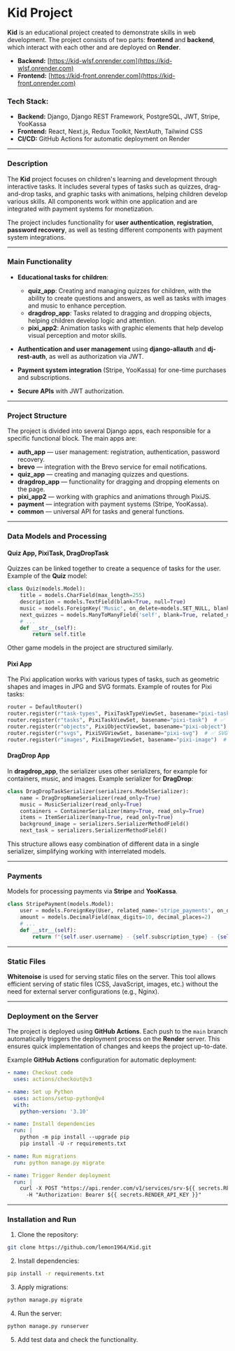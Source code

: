# Kid Project

**Kid** is an educational project created to demonstrate skills in web development. The project consists of two parts: **frontend** and **backend**, which interact with each other and are deployed on **Render**.

- **Backend:** [https://kid-wlsf.onrender.com](https://kid-wlsf.onrender.com)
- **Frontend:** [https://kid-front.onrender.com](https://kid-front.onrender.com)

### Tech Stack:
- **Backend:** Django, Django REST Framework, PostgreSQL, JWT, Stripe, YooKassa
- **Frontend:** React, Next.js, Redux Toolkit, NextAuth, Tailwind CSS
- **CI/CD:** GitHub Actions for automatic deployment on Render

---

### Description

The **Kid** project focuses on children's learning and development through interactive tasks. It includes several types of tasks such as quizzes, drag-and-drop tasks, and graphic tasks with animations, helping children develop various skills. All components work within one application and are integrated with payment systems for monetization.

The project includes functionality for **user authentication**, **registration**, **password recovery**, as well as testing different components with payment system integrations.

---

### Main Functionality

- **Educational tasks for children**:
  - **quiz_app**: Creating and managing quizzes for children, with the ability to create questions and answers, as well as tasks with images and music to enhance perception.
  - **dragdrop_app**: Tasks related to dragging and dropping objects, helping children develop logic and attention.
  - **pixi_app2**: Animation tasks with graphic elements that help develop visual perception and motor skills.

- **Authentication and user management** using **django-allauth** and **dj-rest-auth**, as well as authorization via JWT.
- **Payment system integration** (Stripe, YooKassa) for one-time purchases and subscriptions.
- **Secure APIs** with JWT authorization.

---

### Project Structure

The project is divided into several Django apps, each responsible for a specific functional block. The main apps are:

- **auth_app** — user management: registration, authentication, password recovery.
- **brevo** — integration with the Brevo service for email notifications.
- **quiz_app** — creating and managing quizzes and questions.
- **dragdrop_app** — functionality for dragging and dropping elements on the page.
- **pixi_app2** — working with graphics and animations through PixiJS.
- **payment** — integration with payment systems (Stripe, YooKassa).
- **common** — universal API for tasks and general functions.

---

### Data Models and Processing

#### Quiz App, PixiTask, DragDropTask

Quizzes can be linked together to create a sequence of tasks for the user. Example of the **Quiz** model:

```python
class Quiz(models.Model):
    title = models.CharField(max_length=255)
    description = models.TextField(blank=True, null=True)
    music = models.ForeignKey('Music', on_delete=models.SET_NULL, blank=True, null=True, related_name="quizzes")
    next_quizzes = models.ManyToManyField('self', blank=True, related_name="previous_quizzes", symmetrical=False)
    # ...
    def __str__(self):
        return self.title
```
Other game models in the project are structured similarly.

#### Pixi App

The Pixi application works with various types of tasks, such as geometric shapes and images in JPG and SVG formats. Example of routes for Pixi tasks:

```python
router = DefaultRouter()
router.register(r"task-types", PixiTaskTypeViewSet, basename="pixi-task-type")  # ✅ Task Types
router.register(r"tasks", PixiTaskViewSet, basename="pixi-task")  # ✅ Pixi Tasks
router.register(r"objects", PixiObjectViewSet, basename="pixi-object")  # ✅ Shapes (Geometry)
router.register(r"svgs", PixiSVGViewSet, basename="pixi-svg")  # ✅ SVG Files (Coloring)
router.register(r"images", PixiImageViewSet, basename="pixi-image")  # ✅ JPG/PNG Images
```

#### DragDrop App

In **dragdrop_app**, the serializer uses other serializers, for example for containers, music, and images. Example serializer for **DragDrop**:

```python
class DragDropTaskSerializer(serializers.ModelSerializer):
    name = DragDropNameSerializer(read_only=True)
    music = MusicSerializer(read_only=True)
    containers = ContainerSerializer(many=True, read_only=True)
    items = ItemSerializer(many=True, read_only=True)
    background_image = serializers.SerializerMethodField()
    next_task = serializers.SerializerMethodField()
```
This structure allows easy combination of different data in a single serializer, simplifying working with interrelated models.

---

### Payments

Models for processing payments via **Stripe** and **YooKassa**.

```python
class StripePayment(models.Model):
    user = models.ForeignKey(User, related_name='stripe_payments', on_delete=models.CASCADE)
    amount = models.DecimalField(max_digits=10, decimal_places=2)
    # ...
    def __str__(self):
        return f"{self.user.username} - {self.subscription_type} - {self.status}"
```

---

### Static Files

**Whitenoise** is used for serving static files on the server. This tool allows efficient serving of static files (CSS, JavaScript, images, etc.) without the need for external server configurations (e.g., Nginx).

---

### Deployment on the Server

The project is deployed using **GitHub Actions**. Each push to the `main` branch automatically triggers the deployment process on the **Render** server. This ensures quick implementation of changes and keeps the project up-to-date.

Example **GitHub Actions** configuration for automatic deployment:

```yaml
- name: Checkout code
  uses: actions/checkout@v3

- name: Set up Python
  uses: actions/setup-python@v4
  with:
    python-version: '3.10'

- name: Install dependencies
  run: |
    python -m pip install --upgrade pip
    pip install -U -r requirements.txt

- name: Run migrations
  run: python manage.py migrate

- name: Trigger Render deployment
  run: |
    curl -X POST "https://api.render.com/v1/services/srv-${{ secrets.RENDER_SERVICE_ID }}/deploys" \
      -H "Authorization: Bearer ${{ secrets.RENDER_API_KEY }}"
```

---

### Installation and Run

1. Clone the repository:

```bash
git clone https://github.com/lemon1964/Kid.git
```

2. Install dependencies:

```bash
pip install -r requirements.txt
```

3. Apply migrations:

```bash
python manage.py migrate
```

4. Run the server:

```bash
python manage.py runserver
```

5. Add test data and check the functionality.
